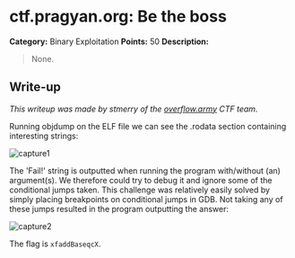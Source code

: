 # ctf.pragyan.org: Be the boss

**Category:** Binary Exploitation
**Points:** 50
**Description:**

> None.

## Write-up

_This writeup was made by stmerry of the [overflow.army](https://overflow.army/) CTF team._

Running objdump on the ELF file we can see the .rodata section containing interesting strings:

![capture1](https://i.imgur.com/buuFVAl.png)

The 'Fail!' string is outputted when running the program with/without (an) argument(s). We therefore could try to debug it and ignore some of the conditional jumps taken.
This challenge was relatively easily solved by simply placing breakpoints on conditional jumps in GDB. Not taking any of these jumps resulted in the program outputting the answer:

![capture2](https://i.imgur.com/ynzSJ0E.png)

The flag is `xfaddBaseqcX`.
